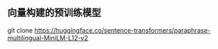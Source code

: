 ## **向量构建的预训练模型**
git clone https://huggingface.co/sentence-transformers/paraphrase-multilingual-MiniLM-L12-v2
